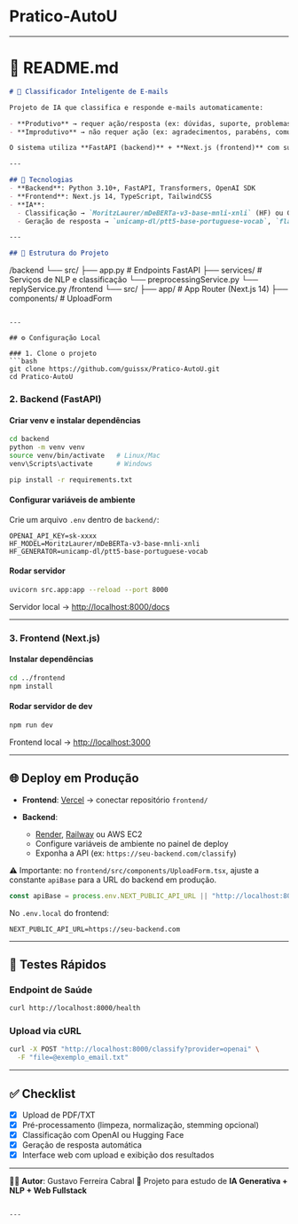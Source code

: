 ﻿# Pratico-AutoU
---

# 📘 README.md

```markdown
# 📧 Classificador Inteligente de E-mails

Projeto de IA que classifica e responde e-mails automaticamente:

- **Produtivo** → requer ação/resposta (ex: dúvidas, suporte, problemas).  
- **Improdutivo** → não requer ação (ex: agradecimentos, parabéns, comunicações genéricas).  

O sistema utiliza **FastAPI (backend)** + **Next.js (frontend)** com suporte a **modelos OpenAI** e **Hugging Face**.

---

## 🚀 Tecnologias
- **Backend**: Python 3.10+, FastAPI, Transformers, OpenAI SDK  
- **Frontend**: Next.js 14, TypeScript, TailwindCSS  
- **IA**:
  - Classificação → `MoritzLaurer/mDeBERTa-v3-base-mnli-xnli` (HF) ou GPT  
  - Geração de resposta → `unicamp-dl/ptt5-base-portuguese-vocab`, `flan-t5` ou GPT  

---

## 📂 Estrutura do Projeto

```

/backend
└── src/
├── app.py              # Endpoints FastAPI
├── services/           # Serviços de NLP e classificação
└── preprocessingService.py
└── replyService.py
/frontend
└── src/
├── app/                # App Router (Next.js 14)
├── components/         # UploadForm


````

---

## ⚙️ Configuração Local

### 1. Clone o projeto
```bash
git clone https://github.com/guissx/Pratico-AutoU.git
cd Pratico-AutoU
````

### 2. Backend (FastAPI)

#### Criar venv e instalar dependências

```bash
cd backend
python -m venv venv
source venv/bin/activate   # Linux/Mac
venv\Scripts\activate      # Windows

pip install -r requirements.txt
```

#### Configurar variáveis de ambiente

Crie um arquivo `.env` dentro de `backend/`:

```
OPENAI_API_KEY=sk-xxxx
HF_MODEL=MoritzLaurer/mDeBERTa-v3-base-mnli-xnli
HF_GENERATOR=unicamp-dl/ptt5-base-portuguese-vocab
```

#### Rodar servidor

```bash
uvicorn src.app:app --reload --port 8000
```

Servidor local → [http://localhost:8000/docs](http://localhost:8000/docs)

---

### 3. Frontend (Next.js)

#### Instalar dependências

```bash
cd ../frontend
npm install
```

#### Rodar servidor de dev

```bash
npm run dev
```

Frontend local → [http://localhost:3000](http://localhost:3000)

---

## 🌐 Deploy em Produção

* **Frontend**: [Vercel]([https://vercel.com/](https://pr-tico-auto-u-front-h66duebh8-guissxs-projects.vercel.app/)) → conectar repositório `frontend/`
* **Backend**:

  * [Render](https://render.com/), [Railway](https://railway.app/) ou AWS EC2
  * Configure variáveis de ambiente no painel de deploy
  * Exponha a API (ex: `https://seu-backend.com/classify`)

⚠️ Importante: no `frontend/src/components/UploadForm.tsx`, ajuste a constante `apiBase` para a URL do backend em produção.

```ts
const apiBase = process.env.NEXT_PUBLIC_API_URL || "http://localhost:8000";
```

No `.env.local` do frontend:

```
NEXT_PUBLIC_API_URL=https://seu-backend.com
```

---

## 🧪 Testes Rápidos

### Endpoint de Saúde

```bash
curl http://localhost:8000/health
```

### Upload via cURL

```bash
curl -X POST "http://localhost:8000/classify?provider=openai" \
  -F "file=@exemplo_email.txt"
```

---

## ✅ Checklist

* [x] Upload de PDF/TXT
* [x] Pré-processamento (limpeza, normalização, stemming opcional)
* [x] Classificação com OpenAI ou Hugging Face
* [x] Geração de resposta automática
* [x] Interface web com upload e exibição dos resultados

---

👨‍💻 **Autor**: Gustavo Ferreira Cabral
📌 Projeto para estudo de **IA Generativa + NLP + Web Fullstack**

```

---

```

